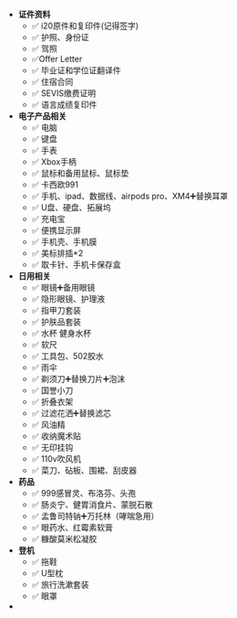 - **证件资料**
	- ✅ i20原件和复印件(记得签字)
	- ✅ 护照、身份证
	- ✅ 驾照
	- ✅Offer Letter
	- ✅ 毕业证和学位证翻译件
	- ✅ 住宿合同
	- ✅ SEVIS缴费证明
	- ✅ 语言成绩复印件
- **电子产品相关**
	- ✅ 电脑
	- ✅ 键盘
	- ✅ 手表
	- ✅ Xbox手柄
	- ✅ 鼠标和备用鼠标、鼠标垫
	- ✅ 卡西欧991
	- ✅ 手机、ipad、数据线、airpods pro、XM4➕替换耳罩
	- ✅ U盘、硬盘、拓展坞
	- ✅ 充电宝
	- ✅ 便携显示屏
	- ✅ 手机壳、手机膜
	- ✅ 美标排插*2
	- ✅ 取卡针、手机卡保存盒
- **日用相关**
	- ✅ 眼镜➕备用眼镜
	- ✅ 隐形眼镜、护理液
	- ✅ 指甲刀套装
	- ✅ 护肤品套装
	- ✅ 水杯 健身水杯
	- ✅ 软尺
	- ✅ 工具包、502胶水
	- ✅ 雨伞
	- ✅ 剃须刀➕替换刀片➕泡沫
	- ✅ 国誉小刀
	- ✅ 折叠衣架
	- ✅ 过滤花洒➕替换滤芯
	- ✅ 风油精
	- ✅ 收纳魔术贴
	- ✅ 无印挂钩
	- ✅ 110v吹风机
	- ✅ 菜刀、砧板、围裙、刮皮器
- **药品**
	- ✅ 999感冒灵、布洛芬、头孢
	- ✅ 肠炎宁、健胃消食片、蒙脱石散
	- ✅ 孟鲁司特钠➕万托林（哮喘急用）
	- ✅ 眼药水、红霉素软膏
	- ✅ 糠酸莫米松凝胶
- **登机**
	- ✅ 拖鞋
	- ✅ U型枕
	- ✅ 旅行洗漱套装
	- ✅ 眼罩
-